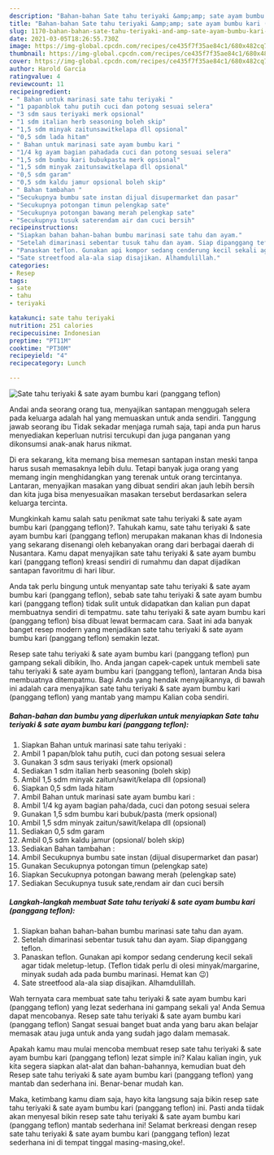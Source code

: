 ```yaml
---
description: "Bahan-bahan Sate tahu teriyaki &amp;amp; sate ayam bumbu kari (panggang teflon) yang nikmat Untuk Jualan"
title: "Bahan-bahan Sate tahu teriyaki &amp;amp; sate ayam bumbu kari (panggang teflon) yang nikmat Untuk Jualan"
slug: 1170-bahan-bahan-sate-tahu-teriyaki-and-amp-sate-ayam-bumbu-kari-panggang-teflon-yang-nikmat-untuk-jualan
date: 2021-03-05T18:26:55.730Z
image: https://img-global.cpcdn.com/recipes/ce435f7f35ae84c1/680x482cq70/sate-tahu-teriyaki-sate-ayam-bumbu-kari-panggang-teflon-foto-resep-utama.jpg
thumbnail: https://img-global.cpcdn.com/recipes/ce435f7f35ae84c1/680x482cq70/sate-tahu-teriyaki-sate-ayam-bumbu-kari-panggang-teflon-foto-resep-utama.jpg
cover: https://img-global.cpcdn.com/recipes/ce435f7f35ae84c1/680x482cq70/sate-tahu-teriyaki-sate-ayam-bumbu-kari-panggang-teflon-foto-resep-utama.jpg
author: Harold Garcia
ratingvalue: 4
reviewcount: 11
recipeingredient:
- " Bahan untuk marinasi sate tahu teriyaki "
- "1 papanblok tahu putih cuci dan potong sesuai selera"
- "3 sdm saus teriyaki merk opsional"
- "1 sdm italian herb seasoning boleh skip"
- "1,5 sdm minyak zaitunsawitkelapa dll opsional"
- "0,5 sdm lada hitam"
- " Bahan untuk marinasi sate ayam bumbu kari "
- "1/4 kg ayam bagian pahadada cuci dan potong sesuai selera"
- "1,5 sdm bumbu kari bubukpasta merk opsional"
- "1,5 sdm minyak zaitunsawitkelapa dll opsional"
- "0,5 sdm garam"
- "0,5 sdm kaldu jamur opsional boleh skip"
- " Bahan tambahan "
- "Secukupnya bumbu sate instan dijual disupermarket dan pasar"
- "Secukupnya potongan timun pelengkap sate"
- "Secukupnya potongan bawang merah pelengkap sate"
- "Secukupnya tusuk saterendam air dan cuci bersih"
recipeinstructions:
- "Siapkan bahan bahan-bahan bumbu marinasi sate tahu dan ayam."
- "Setelah dimarinasi sebentar tusuk tahu dan ayam. Siap dipanggang teflon."
- "Panaskan teflon. Gunakan api kompor sedang cenderung kecil sekali agar tidak meletup-letup. (Teflon tidak perlu di olesi minyak/margarine, minyak sudah ada pada bumbu marinasi. Hemat kan 😉)"
- "Sate streetfood ala-ala siap disajikan. Alhamdulillah."
categories:
- Resep
tags:
- sate
- tahu
- teriyaki

katakunci: sate tahu teriyaki 
nutrition: 251 calories
recipecuisine: Indonesian
preptime: "PT11M"
cooktime: "PT30M"
recipeyield: "4"
recipecategory: Lunch

---
```



![Sate tahu teriyaki &amp; sate ayam bumbu kari (panggang teflon)](https://img-global.cpcdn.com/recipes/ce435f7f35ae84c1/680x482cq70/sate-tahu-teriyaki-sate-ayam-bumbu-kari-panggang-teflon-foto-resep-utama.jpg)

Andai anda seorang orang tua, menyajikan santapan menggugah selera pada keluarga adalah hal yang memuaskan untuk anda sendiri. Tanggung jawab seorang ibu Tidak sekadar menjaga rumah saja, tapi anda pun harus menyediakan keperluan nutrisi tercukupi dan juga panganan yang dikonsumsi anak-anak harus nikmat.

Di era  sekarang, kita memang bisa memesan santapan instan meski tanpa harus susah memasaknya lebih dulu. Tetapi banyak juga orang yang memang ingin menghidangkan yang terenak untuk orang tercintanya. Lantaran, menyajikan masakan yang dibuat sendiri akan jauh lebih bersih dan kita juga bisa menyesuaikan masakan tersebut berdasarkan selera keluarga tercinta. 



Mungkinkah kamu salah satu penikmat sate tahu teriyaki &amp; sate ayam bumbu kari (panggang teflon)?. Tahukah kamu, sate tahu teriyaki &amp; sate ayam bumbu kari (panggang teflon) merupakan makanan khas di Indonesia yang sekarang disenangi oleh kebanyakan orang dari berbagai daerah di Nusantara. Kamu dapat menyajikan sate tahu teriyaki &amp; sate ayam bumbu kari (panggang teflon) kreasi sendiri di rumahmu dan dapat dijadikan santapan favoritmu di hari libur.

Anda tak perlu bingung untuk menyantap sate tahu teriyaki &amp; sate ayam bumbu kari (panggang teflon), sebab sate tahu teriyaki &amp; sate ayam bumbu kari (panggang teflon) tidak sulit untuk didapatkan dan kalian pun dapat membuatnya sendiri di tempatmu. sate tahu teriyaki &amp; sate ayam bumbu kari (panggang teflon) bisa dibuat lewat bermacam cara. Saat ini ada banyak banget resep modern yang menjadikan sate tahu teriyaki &amp; sate ayam bumbu kari (panggang teflon) semakin lezat.

Resep sate tahu teriyaki &amp; sate ayam bumbu kari (panggang teflon) pun gampang sekali dibikin, lho. Anda jangan capek-capek untuk membeli sate tahu teriyaki &amp; sate ayam bumbu kari (panggang teflon), lantaran Anda bisa membuatnya ditempatmu. Bagi Anda yang hendak menyajikannya, di bawah ini adalah cara menyajikan sate tahu teriyaki &amp; sate ayam bumbu kari (panggang teflon) yang mantab yang mampu Kalian coba sendiri.

<!--inarticleads1-->

##### Bahan-bahan dan bumbu yang diperlukan untuk menyiapkan Sate tahu teriyaki &amp; sate ayam bumbu kari (panggang teflon):

1. Siapkan  Bahan untuk marinasi sate tahu teriyaki :
1. Ambil 1 papan/blok tahu putih, cuci dan potong sesuai selera
1. Gunakan 3 sdm saus teriyaki (merk opsional)
1. Sediakan 1 sdm italian herb seasoning (boleh skip)
1. Ambil 1,5 sdm minyak zaitun/sawit/kelapa dll (opsional)
1. Siapkan 0,5 sdm lada hitam
1. Ambil  Bahan untuk marinasi sate ayam bumbu kari :
1. Ambil 1/4 kg ayam bagian paha/dada, cuci dan potong sesuai selera
1. Gunakan 1,5 sdm bumbu kari bubuk/pasta (merk opsional)
1. Ambil 1,5 sdm minyak zaitun/sawit/kelapa dll (opsional)
1. Sediakan 0,5 sdm garam
1. Ambil 0,5 sdm kaldu jamur (opsional/ boleh skip)
1. Sediakan  Bahan tambahan :
1. Ambil Secukupnya bumbu sate instan (dijual disupermarket dan pasar)
1. Gunakan Secukupnya potongan timun (pelengkap sate)
1. Siapkan Secukupnya potongan bawang merah (pelengkap sate)
1. Sediakan Secukupnya tusuk sate,rendam air dan cuci bersih




<!--inarticleads2-->

##### Langkah-langkah membuat Sate tahu teriyaki &amp; sate ayam bumbu kari (panggang teflon):

1. Siapkan bahan bahan-bahan bumbu marinasi sate tahu dan ayam.
1. Setelah dimarinasi sebentar tusuk tahu dan ayam. Siap dipanggang teflon.
1. Panaskan teflon. Gunakan api kompor sedang cenderung kecil sekali agar tidak meletup-letup. (Teflon tidak perlu di olesi minyak/margarine, minyak sudah ada pada bumbu marinasi. Hemat kan 😉)
1. Sate streetfood ala-ala siap disajikan. Alhamdulillah.




Wah ternyata cara membuat sate tahu teriyaki &amp; sate ayam bumbu kari (panggang teflon) yang lezat sederhana ini gampang sekali ya! Anda Semua dapat mencobanya. Resep sate tahu teriyaki &amp; sate ayam bumbu kari (panggang teflon) Sangat sesuai banget buat anda yang baru akan belajar memasak atau juga untuk anda yang sudah jago dalam memasak.

Apakah kamu mau mulai mencoba membuat resep sate tahu teriyaki &amp; sate ayam bumbu kari (panggang teflon) lezat simple ini? Kalau kalian ingin, yuk kita segera siapkan alat-alat dan bahan-bahannya, kemudian buat deh Resep sate tahu teriyaki &amp; sate ayam bumbu kari (panggang teflon) yang mantab dan sederhana ini. Benar-benar mudah kan. 

Maka, ketimbang kamu diam saja, hayo kita langsung saja bikin resep sate tahu teriyaki &amp; sate ayam bumbu kari (panggang teflon) ini. Pasti anda tiidak akan menyesal bikin resep sate tahu teriyaki &amp; sate ayam bumbu kari (panggang teflon) mantab sederhana ini! Selamat berkreasi dengan resep sate tahu teriyaki &amp; sate ayam bumbu kari (panggang teflon) lezat sederhana ini di tempat tinggal masing-masing,oke!.

